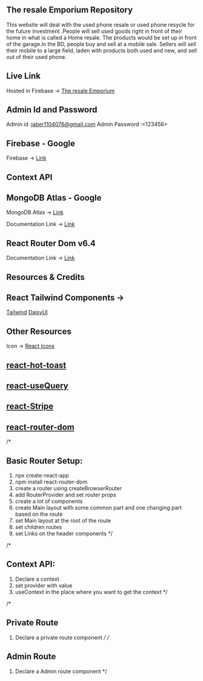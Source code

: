 ## The resale Emporium Repository

This website will deal with the used phone resale or used phone resycle for the future investment .People will sell used goods right in front of their home in what is called a Home resale. The products would be set up in front of the garage.In the BD, people buy and sell at a mobile  sale. Sellers will sell their mobile to a large field, laden with products both used and new, and sell out of their used phone.

## Live Link

Hosted in Firebase -> [The resale Emporium]()

## Admin Id and Password

Admin id :<jaber1104076@gmail.com>
Admin Password :<123456>

## Firebase - Google
Firebase -> [Link](https://firebase.google.com/?hl=es-419)

## Context API

## MongoDB Atlas - Google
MongoDB Atlas -> [Link](https://www.mongodb.com/cloud/atlas/register)

Documentation Link -> [Link](https://reactjs.org/docs/context.html#api)

## React Router Dom v6.4 

Documentation Link -> [Link](https://reactrouter.com/en/main/start/overview)

## Resources & Credits

## React Tailwind Components -> 
[Tailwind](https://tailwindcss.com/docs/guides/create-react-app)
[DaisyUI](https://daisyui.com/)

## Other Resources

Icon -> [React Icons](https://react-icons.github.io/react-icons/)
## [react-hot-toast](https://react-hot-toast.com/)
## [react-useQuery](https://tanstack.com/query/v4/docs/overview)
## [react-Stripe](https://stripe.com/)
## [react-router-dom](https://reactrouter.com/en/main)


/*
## Basic Router Setup:
1. npx create-react-app 
2. npm install react-router-dom
3. create a router using createBrowserRouter
4. add RouterProvider and set router props
5. create a lot of components
6. create Main layout with some common part and one changing part based on the route
7. set Main layout at the root of the route
8. set children routes
9. set Links on the header components
*/

/*
## Context API:
1. Declare a context
2. set provider with value
3. useContext in the place where you want to get the context
 */

 /*
 ## Private Route
 1. Declare a private route component
 */
 /*
 ## Admin Route
 1. Declare a Admin route component
 */

